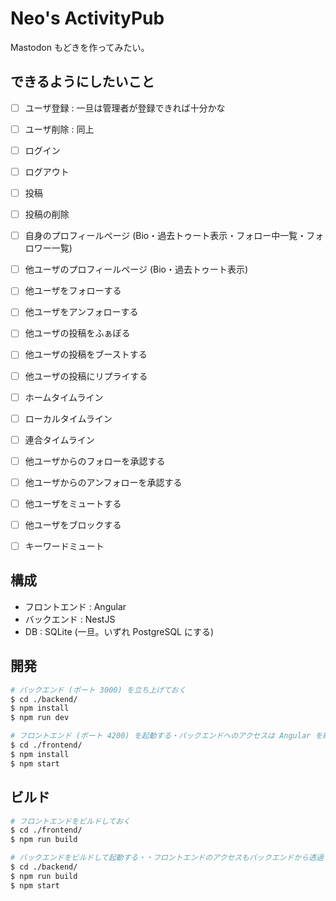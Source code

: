 # Neo's ActivityPub

Mastodon もどきを作ってみたい。


## できるようにしたいこと

- [ ] ユーザ登録 : 一旦は管理者が登録できれば十分かな
- [ ] ユーザ削除 : 同上
- [ ] ログイン
- [ ] ログアウト
- [ ] 投稿
- [ ] 投稿の削除
- [ ] 自身のプロフィールページ (Bio・過去トゥート表示・フォロー中一覧・フォロワー一覧)
- [ ] 他ユーザのプロフィールページ (Bio・過去トゥート表示)
- [ ] 他ユーザをフォローする
- [ ] 他ユーザをアンフォローする
- [ ] 他ユーザの投稿をふぁぼる
- [ ] 他ユーザの投稿をブーストする
- [ ] 他ユーザの投稿にリプライする
- [ ] ホームタイムライン
- [ ] ローカルタイムライン
- [ ] 連合タイムライン
- [ ] 他ユーザからのフォローを承認する
- [ ] 他ユーザからのアンフォローを承認する
- [ ] 他ユーザをミュートする
- [ ] 他ユーザをブロックする
- [ ] キーワードミュート


## 構成

- フロントエンド : Angular
- バックエンド : NestJS
- DB : SQLite (一旦。いずれ PostgreSQL にする)


## 開発

```bash
# バックエンド (ポート 3000) を立ち上げておく
$ cd ./backend/
$ npm install
$ npm run dev

# フロントエンド (ポート 4200) を起動する・バックエンドへのアクセスは Angular を経由して行う
$ cd ./frontend/
$ npm install
$ npm start
```


## ビルド

```bash
# フロントエンドをビルドしておく
$ cd ./frontend/
$ npm run build

# バックエンドをビルドして起動する・・フロントエンドのアクセスもバックエンドから透過される
$ cd ./backend/
$ npm run build
$ npm start
```
